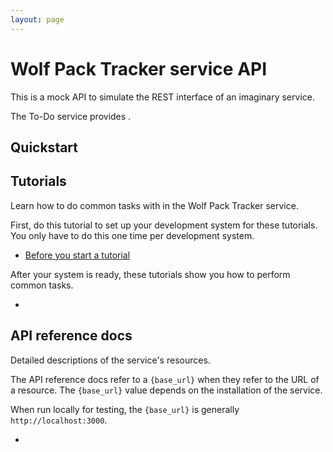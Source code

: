 ```yaml
---
layout: page
---
```


# Wolf Pack Tracker service API

This is a mock API to simulate the REST interface of an
imaginary service.

The To-Do service provides .

## Quickstart


## Tutorials

Learn how to do common tasks with in the Wolf Pack Tracker service.

First, do this tutorial to set up your development system for these tutorials. You only have to do this one time per development system.

* [Before you start a tutorial](before-you-start-a-tutorial.md)

After your system is ready, these tutorials show you how to perform common tasks.

*

## API reference docs

Detailed descriptions of the service's resources.

The API reference docs refer to a `{base_url}` when they
refer to the URL of a resource. The `{base_url}` value depends
on the installation of the service.

When run locally for testing, the `{base_url}` is
generally `http://localhost:3000`.

* 
